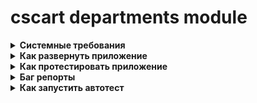 
# cscart departments module

<details>
	<summary><b>Системные требования</b></summary>
    - ОС  Windows 10
    - Версия php 7.1
    - OpenServer 5.3.7
    - MySQL
    - cs-cart 4.14.1 SP1
</details>

<details>
	<summary><b>Как развернуть приложение</b></summary><br>
+ Скопировать содержимое аддона в корневую папку с заменой

</details>

<details>
	<summary><b>Как протестировать приложение</b></summary><br>

1. Создание отдела
    + Навести мышку на вкладку "Покупатели";
    + Кликнуть по пункту "Отделы";
    + Кликнуть по кнопке добавления отдела;
    + Написать всю необходимую информацию об отделе;
    + Выбрать руководителя;
    + Выбрать сотрудников.<br>


<b>Ожидаемый результат:<b><br>
На странице менеджмента отделов и на витрине должен появиться новый отдел.


2. Удаление отдела
    + Перейти в отделы (см. пункт 1);
    + Cпособ 1:
        + На странице менеджмента отделов навести мышку на удаляемый отдел в пространство между датой создания и статусом;
        + В пространстве появится tools list, кликом мышки выбираем опцию "Удалить".
    + Способ 2:
        + Перейти на страницу редактирования отдела;
        + В шапке административной части, около кнопки "Сохранить" находится tools list;
        + Кликом по tools list выбираем "Удалить".<br>

<b>Ожидаемый результат:<b><br>
Отдел будет удален и на странице менеджмента отделов и на витрине.


3. Просмотр сотрудников на витрине
    + Перейти на витрину (в шапке административной части иконка тележки);
    + В шапке витрины, в самой верхней ее части, около ссылки "Информация", нажать на ссылку "Отделы";
    + Выбрать интересующий отдел;
    + Посмотреть сотрудников.<br>


<b>Ожидаемый результат:<b><br>
В карточке отдела должна присутствовать таблица с краткой информацией о сотрудниках.
</details>

<details>
	<summary><b>Баг репорты</b></summary><br>

1. Баг №1
    + Шаги воспроизведения:
        + Зайти в административную панель сайта;
        + Перейти в "Отделы";
        + Нажать на кнопку создания отдела;
        + Добавить руководителя;
        + Добавить сотрудников;<br>


<b>Ожидаемый результат:<b><br>
На странице должны появится пользователи и их email.

<b>Фактический результат:<b><br>
На странице появляются пользователи, но их email не отображаются.

2. Баг №2
    + Шаги воспроизведения:
        + Зайти в административную панель сайта;
        + Перейти в отделы;
        + В сайдбаре поиска по отделам написать название интересующего отдела;
        + Нажать кнопку "Найти".


<b>Ожидаемый результат:<b><br>
Сайдбар должен найти и отобразить искомый отдел.

<b>Фактический результат:<b><br>
Поиск не срабатывает и мы не переносимся к искомому отделу.
3. Баг №3
    + Шаги воспроизведения:
        + Перейти в витрину магазина;
        + Зайти в Отделы;
        + Зайти в карточку отдела.


<b>Ожидаемый результат:<b><br>
В карточке отдела должна присутствовать таблица с краткой информацией о сотрудниках, которая будет иметь табличную верстку и распологаться во всю ширину контейнера и иметь границы строк.

<b>Фактический результат:<b><br>
Таблица не имеет границ, прижата к левой части контейнера, имеет неудобное представление для восприятия.
</details>

<details>
	<summary><b>Как запустить автотест</b></summary><br>

+ В папке var/tools установлен codeception;
+ В папке var/tools/tests в файле acceptance.suite.yml прописать Ваш URL магазина;
+ Из консоли зайти в var/tools и прописать команду "php vendor/bin/codecept run --steps";
+ Дождаться окончания автотеста.<br>

</details>
